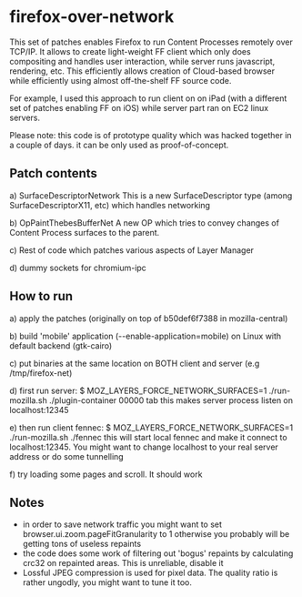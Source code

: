 firefox-over-network
====================

This set of patches enables Firefox to run Content Processes remotely over TCP/IP.
It allows to create light-weight FF client which only does compositing and handles user interaction,
while server runs javascript, rendering, etc. This efficiently allows creation of Cloud-based browser 
while efficiently using almost off-the-shelf FF source code.

For example, I used this approach to run client on on iPad (with a different set of patches enabling FF on iOS) 
while server part ran on EC2 linux servers.

Please note: this code is of prototype quality which was hacked together in a couple of days. it can be only
used as proof-of-concept.

Patch contents
--------------

a) SurfaceDescriptorNetwork
This is a new SurfaceDescriptor type (among SurfaceDescriptorX11, etc) which handles networking

b) OpPaintThebesBufferNet
A new OP which tries to convey changes of Content Process surfaces to the parent.

c) Rest of code which patches various aspects of Layer Manager

d) dummy sockets for chromium-ipc

How to run
----------

a) apply the patches (originally on top of b50def6f7388 in mozilla-central)

b) build 'mobile' application (--enable-application=mobile) on Linux with default backend (gtk-cairo) 

c) put binaries at the same location on BOTH client and server (e.g /tmp/firefox-net)

d) first run server:
  $ MOZ_LAYERS_FORCE_NETWORK_SURFACES=1 ./run-mozilla.sh  ./plugin-container 00000 tab
  this makes server process listen on localhost:12345
 
e) then run client fennec:
  $ MOZ_LAYERS_FORCE_NETWORK_SURFACES=1 ./run-mozilla.sh ./fennec
  this will start local fennec and make it connect to localhost:12345. You might want to change localhost to 
  your real server address or do some tunnelling
  
f) try loading some pages and scroll. It should work

Notes
-----

  * in order to save network traffic you might want to set
    browser.ui.zoom.pageFitGranularity to 1 otherwise you probably will be getting tons of useless repaints
  * the code does some work of filtering out 'bogus' repaints by calculating crc32 on repainted areas. This is 
    unreliable, disable it
  * Lossful JPEG compression is used for pixel data. The quality ratio is rather ungodly, you might want to tune it
    too.
